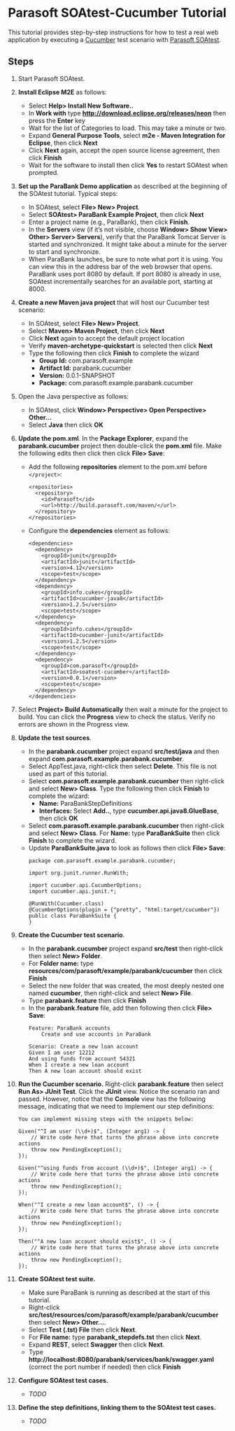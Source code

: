 # Parasoft SOAtest-Cucumber Tutorial

This tutorial provides step-by-step instructions for how to test a real web
application by executing a [Cucumber](https://cucumber.io) test scenario with
[Parasoft SOAtest](https://www.parasoft.com/product/soatest/).


## Steps

1. Start Parasoft SOAtest.

1. **Install Eclipse M2E** as follows:
   * Select **Help> Install New Software..**
   * In **Work with** type **http://download.eclipse.org/releases/neon** then press the **Enter** key
   * Wait for the list of Categories to load.  This may take a minute or two.
   * Expand **General Purpose Tools**, select **m2e - Maven Integration for Eclipse**, then click **Next**
   * Click **Next** again, accept the open source license agreement, then click **Finish**
   * Wait for the software to install then click **Yes** to restart SOAtest when prompted.

1. **Set up the ParaBank Demo application** as described at the beginning of the
SOAtest tutorial.  Typical steps:
   * In SOAtest, select **File> New> Project**.
   * Select **SOAtest> ParaBank Example Project**, then click **Next**
   * Enter a project name (e.g., ParaBank), then click **Finish**.
   * In the **Servers** view (if it’s not visible, choose **Window> Show View>
Other> Server> Servers**), verify that the ParaBank Tomcat Server is started
and synchronized. It might take about a minute for the server to start and
synchronize.
   * When ParaBank launches, be sure to note what port it is using.  You can
view this in the address bar of the web browser that opens. ParaBank uses port
8080 by default. If port 8080 is already in use, SOAtest incrementally searches
for an available port, starting at 8000.

1. **Create a new Maven java project** that will host our Cucumber test scenario:
   * In SOAtest, select **File> New> Project**.
   * Select **Maven> Maven Project**, then click **Next**
   * Click **Next** again to accept the default project location
   * Verify **maven-archetype-quickstart** is selected then click **Next**
   * Type the following then click **Finish** to complete the wizard
     * **Group Id:** com.parasoft.example
     * **Artifact Id:** parabank.cucumber
     * **Version:** 0.0.1-SNAPSHOT
     * **Package:** com.parasoft.example.parabank.cucumber

1. Open the Java perspective as follows:
   * In SOAtest, click **Window> Perspective> Open Perspective> Other...**
   * Select **Java** then click **OK**

1. **Update the pom.xml**.  In the **Package Explorer**, expand the
**parabank.cucumber** project then double-click the **pom.xml** file.
Make the following edits then click then click **File> Save**:

   * Add the following **repositories** element to the pom.xml before
```</project>```:
     ```
     <repositories>
       <repository>
         <id>Parasoft</id>
         <url>http://build.parasoft.com/maven/</url>
       </repository>
     </repositories>
     ```

   * Configure the **dependencies** element as follows:
     ```
     <dependencies>
       <dependency>
         <groupId>junit</groupId>
         <artifactId>junit</artifactId>
         <version>4.12</version>
         <scope>test</scope>
       </dependency>
       <dependency>
         <groupId>info.cukes</groupId>
         <artifactId>cucumber-java8</artifactId>
         <version>1.2.5</version>
         <scope>test</scope>
       </dependency>
       <dependency>
         <groupId>info.cukes</groupId>
         <artifactId>cucumber-junit</artifactId>
         <version>1.2.5</version>
         <scope>test</scope>
       </dependency>
       <dependency>
         <groupId>com.parasoft</groupId>
         <artifactId>soatest-cucumber</artifactId>
         <version>0.0.1</version>
         <scope>test</scope>
       </dependency>
     </dependencies>
     ```

1. Select **Project> Build Automatically** then wait a minute for the project to
build.  You can click the **Progress** view to check the status.  Verify no
errors are shown in the Progress view.

1. **Update the test sources**.
   * In the **parabank.cucumber** project expand
**src/test/java** and then expand **com.parasoft.example.parabank.cucumber**.
   * Select AppTest.java, right-click then select **Delete**.  This file is not
used as part of this tutorial.
   * Select **com.parasoft.example.parabank.cucumber** then right-click and
select **New> Class**.  Type the following then click **Finish** to complete the
wizard:
     * **Name:** ParaBankStepDefinitions
     * **Interfaces:** Select **Add..**, type **cucumber.api.java8.GlueBase**, then click **OK**
   * Select **com.parasoft.example.parabank.cucumber** then right-click and
select **New> Class**.  For **Name:** type **ParaBankSuite** then click
**Finish** to complete the wizard.
   * Update **ParaBankSuite.java** to look as follows then click **File> Save**:
     ```
     package com.parasoft.example.parabank.cucumber;

     import org.junit.runner.RunWith;

     import cucumber.api.CucumberOptions;
     import cucumber.api.junit.*;

     @RunWith(Cucumber.class)
     @CucumberOptions(plugin = {"pretty", "html:target/cucumber"})
     public class ParaBankSuite {
     }
     ```

1. **Create the Cucumber test scenario**.
   * In the **parabank.cucumber** project expand **src/test** then right-click
then select **New> Folder**.
   * For **Folder name:** type
**resources/com/parasoft/example/parabank/cucumber** then click **Finish**
   * Select the new folder that was created, the most deeply nested one named
**cucumber**, then right-click and select **New> File**.
   * Type **parabank.feature** then click **Finish**
   * In the **parabank.feature** file, add then following then click
**File> Save**:
     ```
     Feature: ParaBank accounts
         Create and use accounts in ParaBank

     Scenario: Create a new loan account
     Given I am user 12212
     And using funds from account 54321
     When I create a new loan account
     Then A new loan account should exist
     ```

1. **Run the Cucumber scenario.**  Right-click **parabank.feature** then
select **Run As> JUnit Test**.  Click the **JUnit** view.  Notice the scenario
ran and passed.  However, notice that the **Console** view has the following
message, indicating that we need to implement our step definitions:
   ```
   You can implement missing steps with the snippets below:

   Given("^I am user (\\d+)$", (Integer arg1) -> {
       // Write code here that turns the phrase above into concrete actions
       throw new PendingException();
   });

   Given("^using funds from account (\\d+)$", (Integer arg1) -> {
       // Write code here that turns the phrase above into concrete actions
       throw new PendingException();
   });

   When("^I create a new loan account$", () -> {
       // Write code here that turns the phrase above into concrete actions
       throw new PendingException();
   });

   Then("^A new loan account should exist$", () -> {
       // Write code here that turns the phrase above into concrete actions
       throw new PendingException();
   });
   ```

1. **Create SOAtest test suite.**
   * Make sure ParaBank is running as described at the start of this tutorial.
   * Right-click **src/test/resources/com/parasoft/example/parabank/cucumber** then
select **New> Other...**.
   * Select **Test (.tst) File** then click **Next**.
   * For **File name:** type **parabank_stepdefs.tst** then click **Next**.
   * Expand **REST**, select **Swagger** then click **Next**.
   * Type **http://localhost:8080/parabank/services/bank/swagger.yaml** (correct
the port number if needed) then click **Finish**

1. **Configure SOAtest test cases.**
   * *TODO*

1. **Define the step definitions, linking them to the SOAtest test cases.**
   * *TODO*
